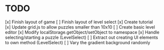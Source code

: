 # TODO

[x] Finish layout of game
[ ] Finish layout of level select
[x] Create tutorial
[x] Update grid.js to allow puzzles smaller than 10x10
[ ] Create basic level editor
[x] Modify localStorage.getObject/setObject to namespace
[x] Handle selecting/starting a puzzle (LevelSelect)
[ ] Extract out creating UI elements to own method (LevelSelect)
[ ] Vary the gradient background randomly
